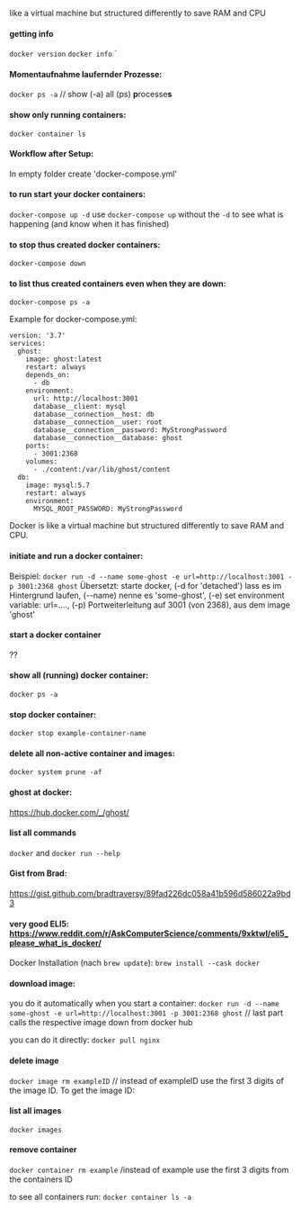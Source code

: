 like a virtual machine but structured differently to save RAM and CPU

#### getting info
`docker version`
`docker info`
`
#### Momentaufnahme laufernder Prozesse:
`docker ps -a` // show (-a) all (ps) **p**rocesse**s**

#### show only running containers:
`docker container ls`

#### Workflow after Setup:

In empty folder create 'docker-compose.yml' 

#### to run start your docker containers:
`docker-compose up -d`
use `docker-compose up` without the `-d` to see what is happening (and know when it has finished)

#### to stop thus created docker containers:
`docker-compose down`

#### to list thus created containers even when they are down:
`docker-compose ps -a`


Example for docker-compose.yml:

```
version: '3.7'
services:
  ghost:
    image: ghost:latest
    restart: always
    depends_on:
      - db
    environment:
      url: http://localhost:3001
      database__client: mysql
      database__connection__host: db
      database__connection__user: root
      database__connection__password: MyStrongPassword
      database__connection__database: ghost
    ports:
      - 3001:2368
    volumes:
      - ./content:/var/lib/ghost/content
  db:
    image: mysql:5.7
    restart: always
    environment:
      MYSQL_ROOT_PASSWORD: MyStrongPassword
```





Docker is like a virtual machine but structured differently to save RAM and CPU.

#### initiate and run a docker container:
Beispiel: `docker run -d --name some-ghost -e url=http://localhost:3001 -p 3001:2368 ghost`
Übersetzt: starte docker, (-d for 'detached') lass es im Hintergrund laufen, (--name) nenne es 'some-ghost', (-e) set environment variable: url=...., (-p) Portweiterleitung auf 3001 (von 2368), aus dem image 'ghost'

#### start a docker container
??

#### show all (running) docker container:
`docker ps -a`

#### stop docker container:
`docker stop example-container-name`

#### delete all non-active container and images:
`docker system prune -af`

#### ghost at docker:
https://hub.docker.com/_/ghost/

#### list all commands
`docker` 
and
`docker run --help` 

#### Gist from Brad:
https://gist.github.com/bradtraversy/89fad226dc058a41b596d586022a9bd3

#### very good ELI5: https://www.reddit.com/r/AskComputerScience/comments/9xktwl/eli5_please_what_is_docker/

Docker Installation (nach `brew update`): `brew install --cask docker`

#### download image:
you do it automatically when you start a container:
`docker run -d --name some-ghost -e url=http://localhost:3001 -p 3001:2368 ghost` // last part calls the respective image down from docker hub

you can do it directly:
`docker pull nginx`

#### delete image
`docker image rm exampleID`  // instead of exampleID use the first 3 digits of the image ID. To get the image ID:

#### list all images
`docker images`

#### remove container

`docker container rm example` /instead of example use the first 3 digits from the containers ID

to see all containers run:
`docker container ls -a`



